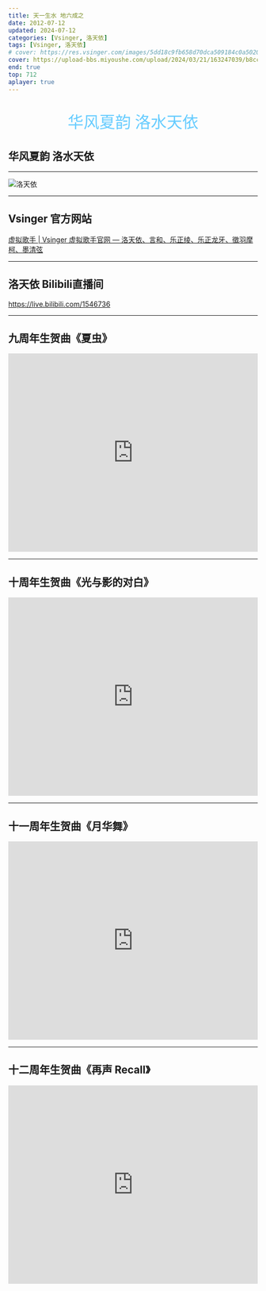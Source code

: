 ```yaml
---
title: 天一生水 地六成之
date: 2012-07-12
updated: 2024-07-12
categories: [Vsinger, 洛天依]
tags: [Vsinger, 洛天依]
# cover: https://res.vsinger.com/images/5dd18c9fb658d70dca509184c0a50202.jpg
cover: https://upload-bbs.miyoushe.com/upload/2024/03/21/163247039/b8cc9f98f51f28b09aa21e9c0986c6f5_555884689708033662.png?x-oss-process=image/format,jpg
end: true
top: 712
aplayer: true
---
```


<p style="text-align:center;color:#66CCFF;font-size:32px;font-family:lisu">华风夏韵 洛水天依</p>

<!-- more -->

## 华风夏韵 洛水天依

<meting-js
 id="535936139"
 server="netease"
 type="song"
 theme="#66CCFF">
</meting-js>

<hr>

<!-- ![洛天依](https://res.vsinger.com/images/e4a5e56fa3a1817244195f15ce5dcda9.jpg)_洛天依_ -->
![洛天依](https://upload-bbs.miyoushe.com/upload/2024/03/21/163247039/c1a91ff3324480291fbdd8f53ae8cfa2_8808606563787892143.png?x-oss-process=image/format,jpg)

---

## Vsinger 官方网站
[虚拟歌手 | Vsinger 虚拟歌手官网 — 洛天依、言和、乐正绫、乐正龙牙、徵羽摩柯、墨清弦](https://vsinger.com/vsinger)

---

## 洛天依 Bilibili直播间
https://live.bilibili.com/1546736

---

## 九周年生贺曲《夏虫》
<iframe style="width: 100%;height: 400px;" src="https://player.bilibili.com/player.html?aid=291530455&bvid=BV1Hf4y1L7MF&cid=368390647&page=1&autoplay=0" scrolling="no" border="0" frameborder="no" framespacing="0" allowfullscreen="true"></iframe>

---

## 十周年生贺曲《光与影的对白》
<iframe style="width: 100%;height: 400px;" src="https://player.bilibili.com/player.html?aid=385844016&bvid=BV1dZ4y1Y7bt&cid=771025783&page=1&autoplay=0" scrolling="no" border="0" frameborder="no" framespacing="0" allowfullscreen="true"></iframe>

---

## 十一周年生贺曲《月华舞》
<iframe style="width: 100%;height: 400px;" src="https://player.bilibili.com/player.html?aid=955750433&bvid=BV19W4y1f7hz&cid=1193618405&p=1&autoplay=0" scrolling="no" border="0" frameborder="no" framespacing="0" allowfullscreen="true"></iframe>

---

## 十二周年生贺曲《再声 Recall》
<iframe style="width: 100%;height: 400px;" src="https://player.bilibili.com/player.html?isOutside=true&aid=1056000507&bvid=BV1JH4y1w7Ks&cid=1612471077&p=1&autoplay=0" scrolling="no" border="0" frameborder="no" framespacing="0" allowfullscreen="true"></iframe>

